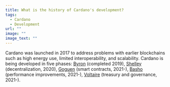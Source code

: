 ```yaml
---
title: What is the history of Cardano's development?
tags:
  - Cardano
  - Development
url: ""
image: ""
image_text: ""
---
```



Cardano was launched in 2017 to address problems with earlier blockchains such as high energy use, limited interoperability, and scalability. Cardano is being developed in five phases: [Byron](https://www.essentialcardano.io/glossary/byron) (completed 2019), [Shelley](https://www.essentialcardano.io/glossary/shelley) (decentralization, 2020), [Goguen](https://www.essentialcardano.io/glossary/goguen) (smart contracts, 2021-), [Basho](https://www.essentialcardano.io/glossary/basho) (performance improvements, 2021-), [Voltaire](https://www.essentialcardano.io/glossary/voltaire) (treasury and governance, 2021-).

